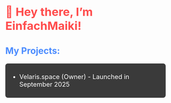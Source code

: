 <h1 style="font-size: 36px; color: #ff4c4c;">👋 Hey there, I’m EinfachMaiki!</h1>

<h2 style="font-size: 28px; color: #4c8cff;">My Projects:</h2>
<div style="font-size: 20px; color: #ffffff; background-color: #3a3a3a; padding: 10px; border-radius: 8px;">
    <ul>
        <li>Velaris.space (Owner) - Launched in September 2025</li>
    </ul>
</div>
